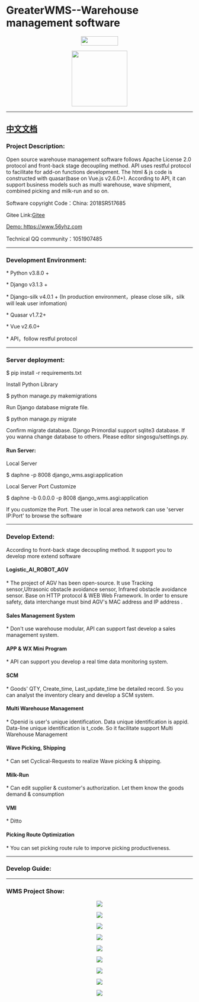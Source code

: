 # GreaterWMS--Warehouse management software
<p><div align=center><img width="100" height="25" src="https://visitor-badge.glitch.me/badge?page_id=<your_page_id>"/></div></p>
<p><div align=center><img width="150" height="150" src="https://github.com/Singosgu/picfile/blob/master/logo.png?raw=true"/></div></p>

<hr>
<p><h2><a href="https://github.com/Singosgu/GreaterWMS/blob/master/README_zh_Hans.md" target="_blank">中文文档</a></h2></p>
<p><h3>Project Description:</h3></p>
<p>Open source warehouse management software follows Apache License 2.0 protocol and front-back stage decoupling method. API uses restful protocol to facilitate for add-on functions development. The html & js code is constructed with quasar(base on Vue.js v2.6.0+). According to API, it can support business models such as multi warehouse, wave shipment, combined picking and milk-run and so on.</p>

<p>Software copyright Code：<a>China: 2018SR517685</a></p>
<p>Gitee Link:<a href="https://gitee.com/Singosgu/GreaterWMS" target="_blank">Gitee</a></p>
<p><a href="https://www.56yhz.com">Demo: https://www.56yhz.com</a></p>
<p>Technical QQ community：<a>1051907485</a></p>
<hr>
<p><h3>Development Environment:</h3></p>
<p>* Python v3.8.0 +</p>
<p>* Django v3.1.3 +</p>
<p>* Django-silk v4.0.1 + (In production environment，please close silk，silk will leak user infomation)</p>
<p>* Quasar v1.7.2+</p>
<p>* Vue v2.6.0+</p>
<p>* API，follow restful protocol</p>
<hr>
<p><h3>Server deployment:</h3></p>
<p>$ pip install -r requirements.txt</p>
<p>Install Python Library</p>
<p>$ python manage.py makemigrations</p>
<p>Run Django database migrate file.</p>
<p>$ python manage.py migrate</p>
<p>Confirm migrate database. Django Primordial support sqlite3 database. If you wanna change database to others. Please editor singosgu/settings.py.</p>
<p><h4>Run Server:</h4></p>
<p>Local Server</p>
<p>$ daphne -p 8008 django_wms.asgi:application</p>
<p>Local Server Port Customize</p>
<p>$ daphne -b 0.0.0.0 -p 8008 django_wms.asgi:application</p>
<p>If you customize the Port. The user in local area network can use 'server IP:Port' to browse the software</p>
<hr>
<p><h3>Develop Extend:</h3></p>
<p>According to front-back stage decoupling method. It support you to develop more extend software</p>
<p><h4>Logistic_AI_ROBOT_AGV</h4></p>
<p>* The project of AGV has been open-source. It use Tracking sensor,Ultrasonic obstacle avoidance sensor, Infrared obstacle avoidance sensor. Base on HTTP protocol & WEB Web Framework. In order to ensure safety, data interchange must bind AGV's MAC address and IP address . </p>
<p><h4>Sales Management System</h4></p>
<p>* Don't use warehouse modular, API can support fast develop a sales management system.</p>
<p><h4>APP & WX Mini Program</h4></p>
<p>* API can support you develop a real time data monitoring system.</p>
<p><h4>SCM</h4></p>
<p>* Goods' QTY, Create_time, Last_update_time be detailed record. So you can analyst the inventory cleary and develop a SCM system.</p>
<p><h4>Multi Warehouse Management</h4></p>
<p>* Openid is user's unique identification. Data unique identification is appid. Data-line unique identification is t_code. So it facilitate support Multi Warehouse Management</p>
<p><h4>Wave Picking, Shipping</h4></p>
<p>* Can set Cyclical-Requests to realize Wave picking & shipping.</p>
<p><h4>Milk-Run</h4></p>
<p>* Can edit supplier & customer's authorization. Let them know the goods demand & consumption</p>
<p><h4>VMI</h4></p>
<p>* Ditto</p>
<p><h4>Picking Route Optimization</h4></p>
<p>* You can set picking route rule to imporve picking productiveness.</p>
<hr>
<p><h3>Develop Guide:</h3></p>
<hr>
<p><h3>WMS Project Show:</h3></p>
<p><div align=center><img src="https://github.com/Singosgu/picfile/blob/master/home.png?raw=true"/></div></p>
<p><div align=center><img src="https://github.com/Singosgu/picfile/blob/master/inbound.png?raw=true"/></div></p>
<p><div align=center><img src="https://github.com/Singosgu/picfile/blob/master/outbound.png?raw=true"/></div></p>
<p><div align=center><img src="https://github.com/Singosgu/picfile/blob/master/stocklist.png?raw=true"/></div></p>
<p><div align=center><img src="https://github.com/Singosgu/picfile/blob/master/goodslist.png?raw=true"/></div></p>
<p><div align=center><img src="https://github.com/Singosgu/picfile/blob/master/staff.png?raw=true"/></div></p>
<p><div align=center><img src="https://github.com/Singosgu/picfile/blob/master/notbook.png?raw=true"/></div></p>
<p><div align=center><img src="https://github.com/Singosgu/picfile/blob/master/api.png?raw=true"/></div></p>
<p><div align=center><img src="https://github.com/Singosgu/picfile/blob/master/silk.png?raw=true"/></div></p>
